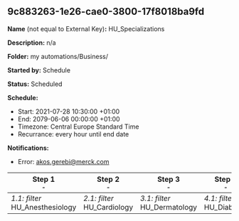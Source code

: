 ## 9c883263-1e26-cae0-3800-17f8018ba9fd

**Name** (not equal to External Key)**:** HU_Specializations

**Description:** n/a

**Folder:** my automations/Business/

**Started by:** Schedule

**Status:** Scheduled

**Schedule:**

* Start: 2021-07-28 10:30:00 +01:00
* End: 2079-06-06 00:00:00 +01:00
* Timezone: Central Europe Standard Time
* Recurrance: every hour until end date

**Notifications:**

* Error: akos.gerebi@merck.com

| Step 1<br>_<small>-</small>_ | Step 2<br>_<small>-</small>_ | Step 3<br>_<small>-</small>_ | Step 4<br>_<small>-</small>_ | Step 5<br>_<small>-</small>_ | Step 6<br>_<small>-</small>_ | Step 7<br>_<small>-</small>_ | Step 8<br>_<small>-</small>_ | Step 9<br>_<small>-</small>_ | Step 10<br>_<small>-</small>_ | Step 11<br>_<small>-</small>_ | Step 12<br>_<small>-</small>_ | Step 13<br>_<small>-</small>_ | Step 14<br>_<small>-</small>_ | Step 15<br>_<small>-</small>_ | Step 16<br>_<small>-</small>_ | Step 17<br>_<small>-</small>_ | Step 18<br>_<small>-</small>_ | Step 19<br>_<small>-</small>_ | Step 20<br>_<small>-</small>_ | Step 21<br>_<small>-</small>_ |
| --- | --- | --- | --- | --- | --- | --- | --- | --- | --- | --- | --- | --- | --- | --- | --- | --- | --- | --- | --- | --- |
| _1.1: filter_<br>HU_Anesthesiology | _2.1: filter_<br>HU_Cardiology | _3.1: filter_<br>HU_Dermatology | _4.1: filter_<br>HU_Diabetes | _5.1: filter_<br>HU_Gastroenterology | _6.1: filter_<br>HU_Hematology | _7.1: filter_<br>HU_Hematology_Oncology | _8.1: filter_<br>HU_Infectious_Diseases | _9.1: filter_<br>HU_Internal_Medicine | _10.1: filter_<br>HU_Microbiology | _11.1: filter_<br>HU_Nephrology | _12.1: filter_<br>HU_Obstetrics_Gynecology | _13.1: filter_<br>HU_Ear_Nose_and_Throat | _14.1: filter_<br>HU_Pathology | _15.1: filter_<br>HU_Pulmonology | _16.1: filter_<br>HU_Radiology | _17.1: filter_<br>HU_Rheumatology | _18.1: filter_<br>HU_Urology | _19.1: filter_<br>HU_Internal_Medicine_NoOnco_NoPulmo_NoHemato | _20.1: filter_<br>HU_General_Practitioner | _21.1: filter_<br>HU_Oncology_refreshed |
